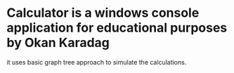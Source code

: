# Calculator is a windows console application for educational purposes by Okan Karadag
it uses basic graph tree approach to simulate the calculations.
